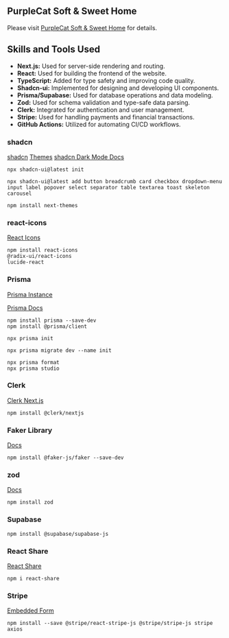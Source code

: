 ## PurpleCat Soft & Sweet Home

Please visit [PurpleCat Soft & Sweet Home](https://purplecat-next-store.vercel.app) for details.

## Skills and Tools Used

- **Next.js:** Used for server-side rendering and routing.
- **React:** Used for building the frontend of the website.
- **TypeScript:** Added for type safety and improving code quality.
- **Shadcn-ui:** Implemented for designing and developing UI components.
- **Prisma/Supabase:** Used for database operations and data modeling.
- **Zod:** Used for schema validation and type-safe data parsing.
- **Clerk:** Integrated for authentication and user management.
- **Stripe:** Used for handling payments and financial transactions.
- **GitHub Actions:** Utilized for automating CI/CD workflows.

### shadcn

[shadcn](https://ui.shadcn.com/)
[Themes](https://ui.shadcn.com/themes)
[shadcn Dark Mode Docs](https://ui.shadcn.com/docs/dark-mode/next)

```
npx shadcn-ui@latest init

npx shadcn-ui@latest add button breadcrumb card checkbox dropdown-menu input label popover select separator table textarea toast skeleton carousel

npm install next-themes

```

### react-icons

[React Icons](https://react-icons.github.io/react-icons/)

```
npm install react-icons
@radix-ui/react-icons
lucide-react

```

### Prisma

[Prisma Instance](https://www.prisma.io/docs/guides/other/troubleshooting-orm/help-articles/nextjs-prisma-client-dev-practices#solution)

[Prisma Docs](https://www.prisma.io/docs/concepts/components/prisma-client/crud)

```
npm install prisma --save-dev
npm install @prisma/client

npx prisma init

npx prisma migrate dev --name init

npx prisma format
npx prisma studio

```

### Clerk

[Clerk Next.js](https://clerk.com/docs/quickstarts/nextjs)

```
npm install @clerk/nextjs

```

### Faker Library

[Docs](https://fakerjs.dev/guide/)

```
npm install @faker-js/faker --save-dev

```

### zod

[Docs](https://zod.dev/?id=basic-usage)

```
npm install zod

```

### Supabase

```
npm install @supabase/supabase-js

```

### React Share

[React Share](https://www.npmjs.com/package/react-share)

```
npm i react-share

```

### Stripe

[Embedded Form](https://docs.stripe.com/checkout/embedded/quickstart)

```
npm install --save @stripe/react-stripe-js @stripe/stripe-js stripe axios

```
